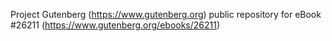Project Gutenberg (https://www.gutenberg.org) public repository for eBook #26211 (https://www.gutenberg.org/ebooks/26211)
